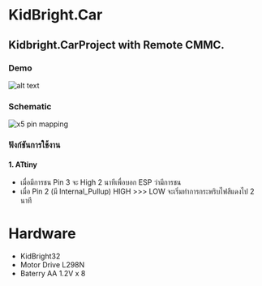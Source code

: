 # KidBright.Car
## Kidbright.CarProject with Remote CMMC.

### Demo
![alt text](https://flic.kr/p/2azjW17)

### Schematic
![x5 pin mapping](https://www.flickr.com/photos/146790720@N07/43686432954/in/dateposted-public/)


### ฟังก์ชันการใช้งาน
#### 1. ATtiny 
* เมื่อมีการชน Pin 3 จะ High 2 นาทีเพื่อบอก ESP ว่ามีการชน
* เมื่อ Pin 2 (มี Internal_Pullup) HIGH >>> LOW จะเริ่มทำการกระพริบไฟสีแดงไป 2 นาที

Hardware
============

* KidBright32
* Motor Drive L298N
* Baterry AA 1.2V x 8


